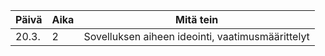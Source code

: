 | Päivä  | Aika | Mitä tein |
| ------ | ---- | --------- |
| 20.3.  |  2   | Sovelluksen aiheen ideointi, vaatimusmäärittelyt |



